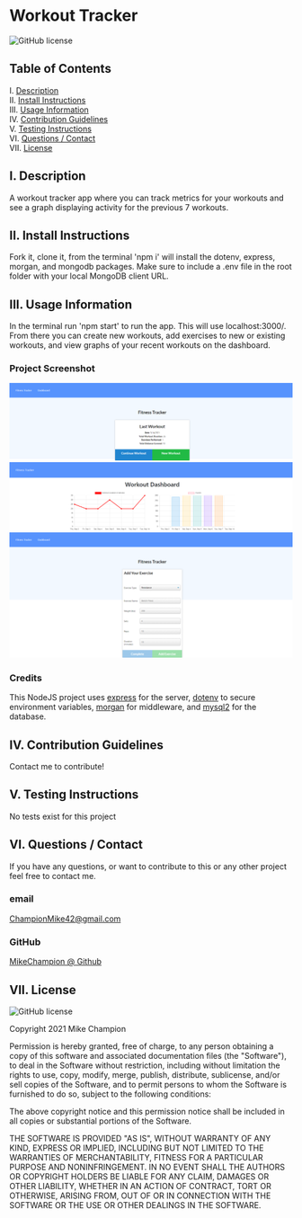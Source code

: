# Workout Tracker

![GitHub license](https://img.shields.io/badge/license-MIT-blue.svg)

## Table of Contents

I. [Description](#description)  
II. [Install Instructions](#install-instructions)  
III. [Usage Information](#usage-information)  
IV. [Contribution Guidelines](#contribution-guidelines)  
V. [Testing Instructions](#testing-instructions)  
VI. [Questions / Contact](#contact)  
VII. [License](#license)

## <a id="description">I. Description</a>

A workout tracker app where you can track metrics for your workouts and see a graph displaying activity for the previous 7 workouts.

## <a id="install-instructions">II. Install Instructions</a>

Fork it, clone it, from the terminal 'npm i' will install the dotenv, express, morgan, and mongodb packages. Make sure to include a .env file in the root folder with your local MongoDB client URL.

## <a id="usage-information">III. Usage Information</a>

In the terminal run 'npm start' to run the app. This will use localhost:3000/. From there you can create new workouts, add exercises to new or existing workouts, and view graphs of your recent workouts on the dashboard.

### Project Screenshot

![Workout tracker screenshot 1](./public/images/workout-tracker-index.png)
![Workout tracker screenshot 2](./public/images/workout-tracker-stats.png)
![Workout tracker screenshot 2](./public/images/workout-tracker-new-exercise.png)

### Credits

This NodeJS project uses <a href="https://www.npmjs.com/package/express" target="_blank">express</a> for the server, <a href="https://www.npmjs.com/package/dotenv" target="_blank">dotenv</a> to secure environment variables, <a href="https://www.npmjs.com/package/morgan" target="_blank">morgan</a> for middleware, and <a href="https://www.npmjs.com/package/mongodb" target="_blank">mysql2</a> for the database.

## <a id="contribution-guidelines">IV. Contribution Guidelines</a>

Contact me to contribute!

## <a id="testing-instructions">V. Testing Instructions</a>

No tests exist for this project

## <a id="contact">VI. Questions / Contact</a>

If you have any questions, or want to contribute to this or any other project feel free to contact me.

### email

ChampionMike42@gmail.com

### GitHub

<a href="https://github.com/MikeChampion" target="_blank">MikeChampion @ Github</a>

## <a id="license">VII. License</a>

![GitHub license](https://img.shields.io/badge/license-MIT-blue.svg)

<p>Copyright 2021 Mike Champion</p> 
        <p>Permission is hereby granted, free of charge, to any person obtaining a copy of this software and associated documentation files (the "Software"), to deal in the Software without restriction, including without limitation the rights to use, copy, modify, merge, publish, distribute, sublicense, and/or sell copies of the Software, and to permit persons to whom the Software is furnished to do so, subject to the following conditions:</p>
        <p>The above copyright notice and this permission notice shall be included in all copies or substantial portions of the Software.</p>
        <p>THE SOFTWARE IS PROVIDED "AS IS", WITHOUT WARRANTY OF ANY KIND, EXPRESS OR IMPLIED, INCLUDING BUT NOT LIMITED TO THE WARRANTIES OF MERCHANTABILITY, FITNESS FOR A PARTICULAR PURPOSE AND NONINFRINGEMENT. IN NO EVENT SHALL THE AUTHORS OR COPYRIGHT HOLDERS BE LIABLE FOR ANY CLAIM, DAMAGES OR OTHER LIABILITY, WHETHER IN AN ACTION OF CONTRACT, TORT OR OTHERWISE, ARISING FROM, OUT OF OR IN CONNECTION WITH THE SOFTWARE OR THE USE OR OTHER DEALINGS IN THE SOFTWARE.</p>
